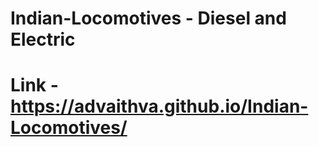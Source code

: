 # Indian-Locomotives - Diesel and Electric   
# Link - https://advaithva.github.io/Indian-Locomotives/        
 
 
